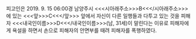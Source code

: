 피고인은 2019. 9. 15 06:00경 남양주시 <<<시아래주소>>>B<<</시아래주소>>>에 있는 <<<앞>>>C<<</앞>>> 앞에서 자신이 다른 일행들과 다투고 있는 것을 피해자 <<<내국인이름>>>D<<</내국인이름>>>(남, 31세)이 말린다는 이유로 피해자에게 욕설을 하면서 손으로 피해자의 안면부를 때려 피해자를 폭행하였다.